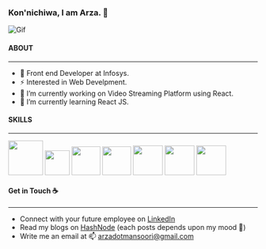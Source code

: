 ### Kon'nichiwa, I am Arza. :wave:	
![Gif](https://media0.giphy.com/media/L1R1tvI9svkIWwpVYr/giphy.gif?cid=790b761135ccb5b56a989132be2d2c7b4c90e0f6e49be569&rid=giphy.gif&ct=g)

#### ABOUT 
___
- 💬 Front end Developer at Infosys.
- ⚡ Interested in Web Develpment. 
- 🔭 I’m currently working on Video Streaming Platform using React.
- 🌱 I’m currently learning React JS.

#### SKILLS
___
<img src="https://cdn.icon-icons.com/icons2/171/PNG/512/html5_23329.png" width="70" height="70" margin-top="10" /> <img src="https://upload.wikimedia.org/wikipedia/commons/thumb/d/d5/CSS3_logo_and_wordmark.svg/1452px-CSS3_logo_and_wordmark.svg.png" width="50" /> <img src="https://github.com/arzamansoori/arzamansoori/assets/85438357/3b4e1296-6ebe-4046-9e57-3f2c59cd7c95" width="58" /> <img src="https://upload.wikimedia.org/wikipedia/commons/6/6a/JavaScript-logo.png" width="58" /> <img src="https://cdn4.iconfinder.com/data/icons/logos-3/600/React.js_logo-512.png" width="60" /> <img src="https://avatars.githubusercontent.com/u/13142323?v=4" width="60"/> <img src="https://cdn.iconscout.com/icon/free/png-512/free-jest-logo-icon-download-in-svg-png-gif-file-formats--technology-social-media-company-vol-4-pack-logos-icons-3031514.png?f=webp&w=256" width="60"/>

#### Get in Touch :coffee:	
___
- Connect with your future employee on [LinkedIn](https://www.linkedin.com/in/arzamansoori/)
- Read my blogs on [HashNode](https://arzatf.hashnode.dev/) (each posts depends upon my mood :triangular_flag_on_post:) 
- Write me an email at 📫 arzadotmansoori@gmail.com




<!--
**arzamansoori/arzamansoori** is a ✨ _special_ ✨ repository because its `README.md` (this file) appears on your GitHub profile.

Here are some ideas to get you started:

- 🔭 I’m currently working on ...
- 🌱 I’m currently learning ...
- 👯 I’m looking to collaborate on ...
- 🤔 I’m looking for help with ...
- 💬 Ask me about ...
- 📫 How to reach me: ...
- 😄 Pronouns: ...
- ⚡ Fun fact: ...
-->
